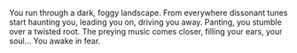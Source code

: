 You run through a dark, foggy landscape. From everywhere dissonant tunes start haunting you, leading you on, driving you away.
Panting, you stumble over a twisted root. The preying music comes closer, filling your ears, your soul... You awake in fear.
